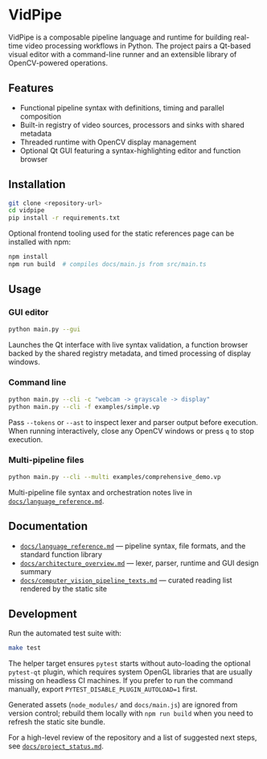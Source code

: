 # VidPipe

VidPipe is a composable pipeline language and runtime for building real-time video processing workflows in Python. The project
pairs a Qt-based visual editor with a command-line runner and an extensible library of OpenCV-powered operations.

## Features

- Functional pipeline syntax with definitions, timing and parallel composition
- Built-in registry of video sources, processors and sinks with shared metadata
- Threaded runtime with OpenCV display management
- Optional Qt GUI featuring a syntax-highlighting editor and function browser

## Installation

```bash
git clone <repository-url>
cd vidpipe
pip install -r requirements.txt
```

Optional frontend tooling used for the static references page can be installed with npm:

```bash
npm install
npm run build  # compiles docs/main.js from src/main.ts
```

## Usage

### GUI editor

```bash
python main.py --gui
```

Launches the Qt interface with live syntax validation, a function browser backed by the shared registry metadata, and timed
processing of display windows.

### Command line

```bash
python main.py --cli -c "webcam -> grayscale -> display"
python main.py --cli -f examples/simple.vp
```

Pass `--tokens` or `--ast` to inspect lexer and parser output before execution. When running interactively, close any OpenCV
windows or press `q` to stop execution.

### Multi-pipeline files

```bash
python main.py --cli --multi examples/comprehensive_demo.vp
```

Multi-pipeline file syntax and orchestration notes live in [`docs/language_reference.md`](docs/language_reference.md#multi-pipeline-files).

## Documentation

- [`docs/language_reference.md`](docs/language_reference.md) — pipeline syntax, file formats, and the standard function library
- [`docs/architecture_overview.md`](docs/architecture_overview.md) — lexer, parser, runtime and GUI design summary
- [`docs/computer_vision_pipeline_texts.md`](docs/computer_vision_pipeline_texts.md) — curated reading list rendered by the static site

## Development

Run the automated test suite with:

```bash
make test
```

The helper target ensures `pytest` starts without auto-loading the optional
`pytest-qt` plugin, which requires system OpenGL libraries that are usually
missing on headless CI machines.  If you prefer to run the command manually,
export `PYTEST_DISABLE_PLUGIN_AUTOLOAD=1` first.

Generated assets (`node_modules/` and `docs/main.js`) are ignored from version
control; rebuild them locally with `npm run build` when you need to refresh the
static site bundle.

For a high-level review of the repository and a list of suggested next steps,
see [`docs/project_status.md`](docs/project_status.md).
